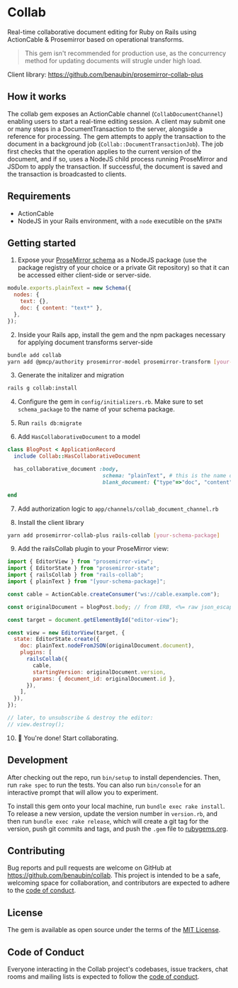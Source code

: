 # Collab

Real-time collaborative document editing for Ruby on Rails using ActionCable & Prosemirror based on operational transforms.

> This gem isn't recommended for production use, as the concurrency method for updating documents will strugle under high load.

Client library: https://github.com/benaubin/prosemirror-collab-plus

## How it works

The collab gem exposes an ActionCable channel (`CollabDocumentChannel`) enabling users to start a real-time editing session.
A client may submit one or many steps in a DocumentTransaction to the server, alongside a reference for processing. The gem
attempts to apply the transaction to the document in a background job (`Collab::DocumentTransactionJob`). The job first checks
that the operation applies to the current version of the document, and if so, uses a NodeJS child process running ProseMirror
and JSDom to apply the transaction. If successful, the document is saved and the transaction is broadcasted to clients.

## Requirements

- ActionCable
- NodeJS in your Rails environment, with a `node` executible on the `$PATH`

## Getting started

1. Expose your [ProseMirror schema] as a NodeJS package (use the package registry of your choice or a private Git repository)
   so that it can be accessed either client-side or server-side.

```js
module.exports.plainText = new Schema({
  nodes: {
    text: {},
    doc: { content: "text*" },
  },
});
```

2. Inside your Rails app, install the gem and the npm packages necessary for applying document transforms server-side

```sh
bundle add collab
yarn add @pmcp/authority prosemirror-model prosemirror-transform [your-schema-package]
```

3. Generate the initalizer and migration

```sh
rails g collab:install
```

4. Configure the gem in `config/initializers.rb`. Make sure to set `schema_package` to the name of your schema package.

5. Run `rails db:migrate`

6. Add `HasCollaborativeDocument` to a model

```rb
class BlogPost < ApplicationRecord
  include Collab::HasCollaborativeDocument

  has_collaborative_document :body,
                              schema: "plainText", # this is the name of the export from your schema package
                              blank_document: {"type"=>"doc", "content"=>[{"type"=>"text", "text"=>""}]} # the document used for version 0

end
```

7. Add authorization logic to `app/channels/collab_document_channel.rb`

8. Install the client library

```sh
yarn add prosemirror-collab-plus rails-collab [your-schema-package]
```

9. Add the railsCollab plugin to your ProseMirror view:

```js
import { EditorView } from "prosemirror-view";
import { EditorState } from "prosemirror-state";
import { railsCollab } from "rails-collab";
import { plainText } from "[your-schema-package]";

const cable = ActionCable.createConsumer("ws://cable.example.com");

const originalDocument = blogPost.body; // from ERB, <%= raw json_escape(@blog_post.body.to_json) %>

const target = document.getElementById("editor-view");

const view = new EditorView(target, {
  state: EditorState.create({
    doc: plainText.nodeFromJSON(originalDocument.document),
    plugins: [
      railsCollab({
        cable,
        startingVersion: originalDocument.version,
        params: { document_id: originalDocument.id },
      }),
    ],
  }),
});

// later, to unsubscribe & destroy the editor:
// view.destroy();
```

10. 🎉 You're done! Start collaborating.

## Development

After checking out the repo, run `bin/setup` to install dependencies. Then, run `rake spec` to run the tests. You can also run `bin/console` for an interactive prompt that will allow you to experiment.

To install this gem onto your local machine, run `bundle exec rake install`. To release a new version, update the version number in `version.rb`, and then run `bundle exec rake release`, which will create a git tag for the version, push git commits and tags, and push the `.gem` file to [rubygems.org](https://rubygems.org).

## Contributing

Bug reports and pull requests are welcome on GitHub at https://github.com/benaubin/collab. This project is intended to be a safe, welcoming space for collaboration, and contributors are expected to adhere to the [code of conduct].

## License

The gem is available as open source under the terms of the [MIT License](LICENSE).

## Code of Conduct

Everyone interacting in the Collab project's codebases, issue trackers, chat rooms and mailing lists is expected to follow the [code of conduct].

[prosemirror schema]: https://prosemirror.net/examples/schema/
[code of conduct]: https://github.com/benaubin/collab/blob/master/CODE_OF_CONDUCT.md
